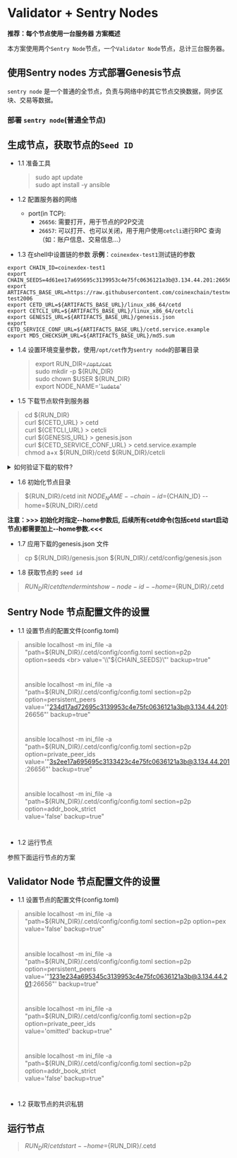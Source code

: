 # Validator + Sentry Nodes

**推荐：每个节点使用一台服务器**
**方案概述**

本方案使用两个`Sentry Node`节点，一个`Validator Node`节点，总计三台服务器。





## 使用Sentry nodes 方式部署Genesis节点

`sentry node` 是一个普通的全节点，负责与网络中的其它节点交换数据，同步区块、交易等数据。

### 部署 `sentry node`(普通全节点)






## 生成节点，获取节点的`Seed ID`

-   1.1 准备工具
	> sudo apt update <br>
	> sudo apt install -y ansible <br>

-   1.2 配置服务器的网络
    *   port(in TCP):
        *   `26656`: 需要打开，用于节点的P2P交流
        *   `26657`: 可以打开、也可以关闭，用于用户使用`cetcli`进行RPC 查询（如：账户信息、交易信息...）

-   1.3 在shell中设置链的参数
**示例**：`coinexdex-test1`测试链的参数

```
export CHAIN_ID=coinexdex-test1
export CHAIN_SEEDS=4d61ee17a695695c3139953c4e75fc0636121a3b@3.134.44.201:26656
export ARTIFACTS_BASE_URL=https://raw.githubusercontent.com/coinexchain/testnets/master/coinexdex-test2006
export CETD_URL=${ARTIFACTS_BASE_URL}/linux_x86_64/cetd
export CETCLI_URL=${ARTIFACTS_BASE_URL}/linux_x86_64/cetcli
export GENESIS_URL=${ARTIFACTS_BASE_URL}/genesis.json
export CETD_SERVICE_CONF_URL=${ARTIFACTS_BASE_URL}/cetd.service.example
export MD5_CHECKSUM_URL=${ARTIFACTS_BASE_URL}/md5.sum
```

-   1.4 设置环境变量参数，使用`/opt/cet`作为`sentry node`的部署目录

	> export RUN_DIR=~~`/opt/cet`~~ <br>
	> sudo mkdir -p ${RUN_DIR} <br>
	> sudo chown $USER ${RUN_DIR} <br>
	> export NODE_NAME='~~`ludete`~~' <br>

*   1.5 下载节点软件到服务器

> cd ${RUN_DIR}	<br>
> curl ${CETD_URL} > cetd <br>
> curl ${CETCLI_URL} > cetcli <br>
> curl ${GENESIS_URL} > genesis.json <br>
> curl ${CETD_SERVICE_CONF_URL} > cetd.service.example <br>
> chmod a+x ${RUN_DIR}/cetd ${RUN_DIR}/cetcli <br>

<details>
<summary>如何验证下载的软件?</summary>
> curl ${MD5_CHECKSUM_URL} > ${RUN_DIR}/md5.sum <br>
> md5sum ${RUN_DIR}/cetd ${RUN_DIR}/cetcli ${RUN_DIR}/genesis.json ${RUN_DIR}/cetd.service.example <br>
> 将生成的输出与文件中的数据进行比较
</details>

- 	1.6 初始化节点目录

> ${RUN_DIR}/cetd init ${NODE_NAME} --chain-id=${CHAIN_ID} --home=${RUN_DIR}/.cetd <br>
 

**注意：>>> 初始化时指定--home参数后, 后续所有cetd命令(包括cetd start启动节点)都需要加上--home参数.<<<**

-	1.7 应用下载的genesis.json 文件

>	cp ${RUN_DIR}/genesis.json ${RUN_DIR}/.cetd/config/genesis.json
>

- 	1.8 获取节点的 `seed id`

>  ${RUN_DIR}/cetd tendermint show-node-id --home=${RUN_DIR}/.cetd <br>
>


## Sentry Node 节点配置文件的设置

-  1.1 设置节点的配置文件(config.toml)

> ansible localhost -m ini_file -a "path=${RUN_DIR}/.cetd/config/config.toml section=p2p option=seeds  <br>
> value='\\"${CHAIN_SEEDS}\\"' backup=true" <br>
> #
> ansible localhost -m ini_file -a "path=${RUN_DIR}/.cetd/config/config.toml section=p2p option=persistent_peers <br>
> value='\"234d17ad72695c3139953c4e75fc0636121a3b@3.134.44.201:26656\"' backup=true" <br>
> #   	
> ansible localhost -m ini_file -a "path=${RUN_DIR}/.cetd/config/config.toml section=p2p option=private_peer_ids <br>
> value='\"3s2ee17a695695c3133423c4e75fc0636121a3b@3.134.44.201:26656\"' backup=true" <br>
> #
> ansible localhost -m ini_file -a "path=${RUN_DIR}/.cetd/config/config.toml section=p2p option=addr_book_strict <br> 
> value='false' backup=true" <br>
> #

- 	1.2 运行节点

参照下面运行节点的方案

## Validator Node 节点配置文件的设置

-  1.1 设置节点的配置文件(config.toml)
  
> ansible localhost -m ini_file -a "path=${RUN_DIR}/.cetd/config/config.toml section=p2p option=pex <br>
> value='false' backup=true" <br>
> # 
> ansible localhost -m ini_file -a "path=${RUN_DIR}/.cetd/config/config.toml section=p2p option=persistent_peers <br>
> value='\"1231e234a695345c3139953c4e75fc0636121a3b@3.134.44.201:26656\"' backup=true" <br>
> #   	
> ansible localhost -m ini_file -a "path=${RUN_DIR}/.cetd/config/config.toml section=p2p option=private_peer_ids <br>
> value='omitted' backup=true" <br>
> #
> ansible localhost -m ini_file -a "path=${RUN_DIR}/.cetd/config/config.toml section=p2p option=addr_book_strict <br> 
> value='false' backup=true" <br>
> #


- 	1.2 获取节点的共识私钥

## 运行节点


> ${RUN_DIR}/cetd start --home=${RUN_DIR}/.cetd <br>